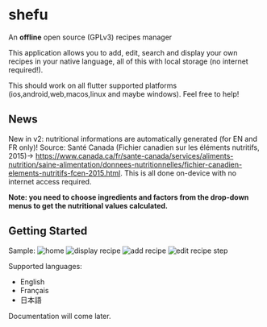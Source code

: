 # shefu

An **offline** open source (GPLv3) recipes manager

This application allows you to add, edit, search and display your own recipes in your native language, all of this with local storage (no internet required!).

This should work on all flutter supported platforms (ios,android,web,macos,linux and maybe windows). Feel free to help!

## News

New in v2: nutritional informations are automatically generated (for EN and FR only)! Source: Santé Canada (Fichier canadien sur les éléments nutritifs, 2015)-> https://www.canada.ca/fr/sante-canada/services/aliments-nutrition/saine-alimentation/donnees-nutritionnelles/fichier-canadien-elements-nutritifs-fcen-2015.html. This is all done on-device with no internet access required.

**Note: you need to choose ingredients and factors from the drop-down menus to get the nutritional values calculated.**

## Getting Started

Sample:
![home](https://github.com/lenios/shefu/blob/main/images/search.png?raw=true)
![display recipe](https://github.com/lenios/shefu/blob/main/images/display_recipe.png?raw=true)
![add recipe](https://github.com/lenios/shefu/blob/main/images/add_recipe.png?raw=true)
![edit recipe step](https://github.com/lenios/shefu/blob/main/images/edit_recipe_step.png?raw=true)


Supported languages:
  - English
  - Français
  - 日本語

Documentation will come later.
